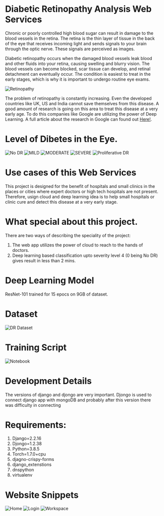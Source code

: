 # Diabetic Retinopathy Analysis Web Services
Chronic or poorly controlled high blood sugar can result in damage to the blood vessels in the retina. The retina is the thin layer of tissue in the back of the eye that receives incoming light and sends signals to your brain through the optic nerve. These signals are perceived as images.

Diabetic retinopathy occurs when the damaged blood vessels leak blood and other fluids into your retina, causing swelling and blurry vision. The blood vessels can become blocked, scar tissue can develop, and retinal detachment can eventually occur. The condition is easiest to treat in the early stages, which is why it is important to undergo routine eye exams.

![Retinopathy](https://github.com/Sumit1673/Diabetic-Retinopathy-Analysis-PyTorch/blob/Sumit/retinopathy.png?raw=true)

The problem of retinopathy is constantly increasing. Even the developed countries like UK, US and India cannot save themselves from this disease. A good amount of research is going on this area to treat this disease at a very early age. To do this companies like Google are utilizing the power of Deep Learning. A full article about the research in Google can found out [Here!](https://about.google/stories/seeingpotential/).

# Level of Dibetes in the Eye.

![No DR](https://github.com/Sumit1673/Diabetic-Retinopathy-Analysis-PyTorch/blob/master/label0_002c21358ce6.png?raw=true)
![MILD](https://github.com/Sumit1673/Diabetic-Retinopathy-Analysis-PyTorch/blob/master/label1_0024cdab0c1e.png?raw=true)
![MODERATE](https://github.com/Sumit1673/Diabetic-Retinopathy-Analysis-PyTorch/blob/master/label2_000c1434d8d7.png?raw=true)
![SEVERE](https://github.com/Sumit1673/Diabetic-Retinopathy-Analysis-PyTorch/blob/master/label3_0104b032c141.png?raw=true)
![Proliferative DR](https://github.com/Sumit1673/Diabetic-Retinopathy-Analysis-PyTorch/blob/master/label4_001639a390f0.png?raw=true)


# Use cases of this Web Services
This project is designed for the benefit of hospitals and small clinics in the places or cities where expert doctors or high tech hospitals are not present. Therefore, usign cloud and deep learning idea is to help small hospitals or clinic cure and detect this disease at a very early stage.


# What special about this project.
There are two ways of describing the speciality of the project:
  1. The web app utilizes the power of cloud to reach to the hands of doctors.
  2. Deep learning based classification upto severity level 4 (0 being No DR) gives result in less than 2 mins.
  
 # Deep Learning Model
 ResNet-101 trained for 15 epocs on 9GB of dataset.
 
 # Dataset
 ![DR Dataset](https://www.kaggle.com/c/aptos2019-blindness-detection/data)
 
 # Training Script
 ![Notebook](https://www.kaggle.com/sumitv29/diabeticretinopathy/edit?rvi=1)
 
 # Development Details
 The versions of django and djongo are very important. Djongo is used to connect django app with mongoDB and probably after this version there was difficulty in 
 connecting 
 # Requirements:
   1. Django=2.2.16
   2. Djongo=1.2.38
   3. Python=3.8.5
   4. Torch=1.7.0+cpu
   5. djagno-crispy-forms
   6. django_extenstions
   7. dnspython
   8. virtualenv
   
 # Website Snippets
 
 ![Home](https://github.com/Sumit1673/Diabetic-Retinopathy-Analysis-PyTorch/blob/master/home.png?raw=true)
 ![Login](https://github.com/Sumit1673/Diabetic-Retinopathy-Analysis-PyTorch/blob/master/login.png?raw=true)
 ![Workspace](https://github.com/Sumit1673/Diabetic-Retinopathy-Analysis-PyTorch/blob/master/workspace.png?raw=true)
 
